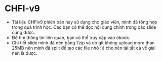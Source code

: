# CHFI-v9
- Tài liệu CHFIv9 phiên bản này sử dụng cho giáo viên, mình đã tổng hợp trong quá trình học. Các bạn có thể đọc nội dung chính trong các slide cũng được.
- Để tìm thông tin liên quan, bạn có thể truy cập vào ebook.
- Chi tiết slide mình đã nén bằng 7zip và do git không upload more than 25MB nên mình đã split để tạo các file nhỏ :)) cho nên tải tất cả về giải nén là được.
